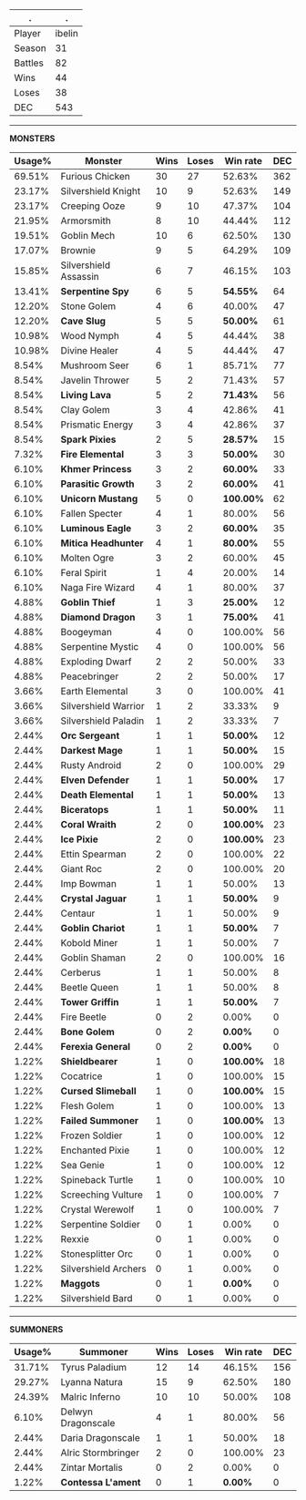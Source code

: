 .|.
|-|-
Player|ibelin
Season|31
Battles|82
Wins|44
Loses|38
DEC|543

---
**MONSTERS**

Usage%|Monster|Wins|Loses|Win rate|DEC|
-|-|-|-|-|-|
69.51%|Furious Chicken|30|27|52.63%|362|
23.17%|Silvershield Knight|10|9|52.63%|149|
23.17%|Creeping Ooze|9|10|47.37%|104|
21.95%|Armorsmith|8|10|44.44%|112|
19.51%|Goblin Mech|10|6|62.50%|130|
17.07%|Brownie|9|5|64.29%|109|
15.85%|Silvershield Assassin|6|7|46.15%|103|
13.41%|**Serpentine Spy**|6|5|**54.55%**|64|
12.20%|Stone Golem|4|6|40.00%|47|
12.20%|**Cave Slug**|5|5|**50.00%**|61|
10.98%|Wood Nymph|4|5|44.44%|38|
10.98%|Divine Healer|4|5|44.44%|47|
8.54%|Mushroom Seer|6|1|85.71%|77|
8.54%|Javelin Thrower|5|2|71.43%|57|
8.54%|**Living Lava**|5|2|**71.43%**|56|
8.54%|Clay Golem|3|4|42.86%|41|
8.54%|Prismatic Energy|3|4|42.86%|37|
8.54%|**Spark Pixies**|2|5|**28.57%**|15|
7.32%|**Fire Elemental**|3|3|**50.00%**|30|
6.10%|**Khmer Princess**|3|2|**60.00%**|33|
6.10%|**Parasitic Growth**|3|2|**60.00%**|41|
6.10%|**Unicorn Mustang**|5|0|**100.00%**|62|
6.10%|Fallen Specter|4|1|80.00%|56|
6.10%|**Luminous Eagle**|3|2|**60.00%**|35|
6.10%|**Mitica Headhunter**|4|1|**80.00%**|55|
6.10%|Molten Ogre|3|2|60.00%|45|
6.10%|Feral Spirit|1|4|20.00%|14|
6.10%|Naga Fire Wizard|4|1|80.00%|37|
4.88%|**Goblin Thief**|1|3|**25.00%**|12|
4.88%|**Diamond Dragon**|3|1|**75.00%**|41|
4.88%|Boogeyman|4|0|100.00%|56|
4.88%|Serpentine Mystic|4|0|100.00%|56|
4.88%|Exploding Dwarf|2|2|50.00%|33|
4.88%|Peacebringer|2|2|50.00%|17|
3.66%|Earth Elemental|3|0|100.00%|41|
3.66%|Silvershield Warrior|1|2|33.33%|9|
3.66%|Silvershield Paladin|1|2|33.33%|7|
2.44%|**Orc Sergeant**|1|1|**50.00%**|12|
2.44%|**Darkest Mage**|1|1|**50.00%**|15|
2.44%|Rusty Android|2|0|100.00%|29|
2.44%|**Elven Defender**|1|1|**50.00%**|17|
2.44%|**Death Elemental**|1|1|**50.00%**|13|
2.44%|**Biceratops**|1|1|**50.00%**|11|
2.44%|**Coral Wraith**|2|0|**100.00%**|23|
2.44%|**Ice Pixie**|2|0|**100.00%**|23|
2.44%|Ettin Spearman|2|0|100.00%|22|
2.44%|Giant Roc|2|0|100.00%|20|
2.44%|Imp Bowman|1|1|50.00%|13|
2.44%|**Crystal Jaguar**|1|1|**50.00%**|9|
2.44%|Centaur|1|1|50.00%|9|
2.44%|**Goblin Chariot**|1|1|**50.00%**|7|
2.44%|Kobold Miner|1|1|50.00%|7|
2.44%|Goblin Shaman|2|0|100.00%|16|
2.44%|Cerberus|1|1|50.00%|8|
2.44%|Beetle Queen|1|1|50.00%|8|
2.44%|**Tower Griffin**|1|1|**50.00%**|7|
2.44%|Fire Beetle|0|2|0.00%|0|
2.44%|**Bone Golem**|0|2|**0.00%**|0|
2.44%|**Ferexia General**|0|2|**0.00%**|0|
1.22%|**Shieldbearer**|1|0|**100.00%**|18|
1.22%|Cocatrice|1|0|100.00%|15|
1.22%|**Cursed Slimeball**|1|0|**100.00%**|15|
1.22%|Flesh Golem|1|0|100.00%|13|
1.22%|**Failed Summoner**|1|0|**100.00%**|13|
1.22%|Frozen Soldier|1|0|100.00%|12|
1.22%|Enchanted Pixie|1|0|100.00%|12|
1.22%|Sea Genie|1|0|100.00%|12|
1.22%|Spineback Turtle|1|0|100.00%|10|
1.22%|Screeching Vulture|1|0|100.00%|7|
1.22%|Crystal Werewolf|1|0|100.00%|7|
1.22%|Serpentine Soldier|0|1|0.00%|0|
1.22%|Rexxie|0|1|0.00%|0|
1.22%|Stonesplitter Orc|0|1|0.00%|0|
1.22%|Silvershield Archers|0|1|0.00%|0|
1.22%|**Maggots**|0|1|**0.00%**|0|
1.22%|Silvershield Bard|0|1|0.00%|0|

---
**SUMMONERS**

Usage%|Summoner|Wins|Loses|Win rate|DEC|
-|-|-|-|-|-|
31.71%|Tyrus Paladium|12|14|46.15%|156|
29.27%|Lyanna Natura|15|9|62.50%|180|
24.39%|Malric Inferno|10|10|50.00%|108|
6.10%|Delwyn Dragonscale|4|1|80.00%|56|
2.44%|Daria Dragonscale|1|1|50.00%|18|
2.44%|Alric Stormbringer|2|0|100.00%|23|
2.44%|Zintar Mortalis|0|2|0.00%|0|
1.22%|**Contessa L'ament**|0|1|**0.00%**|0|
